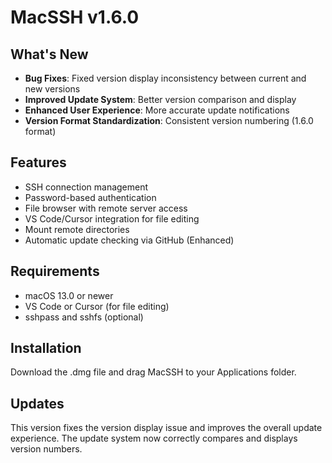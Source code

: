 # MacSSH v1.6.0

## What's New

- **Bug Fixes**: Fixed version display inconsistency between current and new versions
- **Improved Update System**: Better version comparison and display
- **Enhanced User Experience**: More accurate update notifications
- **Version Format Standardization**: Consistent version numbering (1.6.0 format)

## Features

- SSH connection management
- Password-based authentication
- File browser with remote server access
- VS Code/Cursor integration for file editing
- Mount remote directories
- Automatic update checking via GitHub (Enhanced)

## Requirements

- macOS 13.0 or newer
- VS Code or Cursor (for file editing)
- sshpass and sshfs (optional)

## Installation

Download the .dmg file and drag MacSSH to your Applications folder.

## Updates

This version fixes the version display issue and improves the overall update experience. The update system now correctly compares and displays version numbers.
